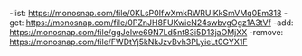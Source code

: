 -list: https://monosnap.com/file/0KLsP0IfwXmkRWRUIKkSmVMq0Em318
-get: https://monosnap.com/file/0PZnJH8FUKwieN24swbvgOgz1A3tVf
-add: https://monosnap.com/file/ggJeIwe69N7Ld5nt83i5D13jaOMjXX
-remove: https://monosnap.com/file/FWDtYj5kNkJzvBvh3PLyieLt0GYX1F
